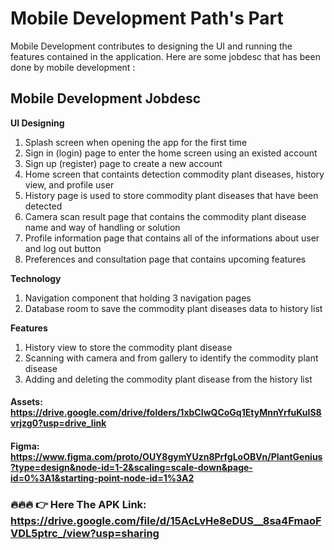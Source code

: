 # Mobile Development Path's Part
Mobile Development contributes to designing the UI and running the features contained in the application. Here are some jobdesc that has been done by mobile
development :

## Mobile Development Jobdesc

**UI Designing**
 1. Splash screen when opening the app for the first time
 2. Sign in (login) page to enter the home screen using an existed account
 3. Sign up (register) page to create a new account
 4. Home screen that containts detection commodity plant diseases, history view, and profile user
 5. History page is used to store commodity plant diseases that have been detected
 6. Camera scan result page that contains the commodity plant disease name and way of handling or solution
 7. Profile information page that contains all of the informations about user and log out button
 8. Preferences and consultation page that contains upcoming features

**Technology**
 1. Navigation component that holding 3 navigation pages
 2. Database room to save the commodity plant diseases data to history list

**Features**
 1. History view to store the commodity plant disease
 2. Scanning with camera and from gallery to identify the commodity plant disease
 3. Adding and deleting the commodity plant disease from the history list

#### Assets: https://drive.google.com/drive/folders/1xbCIwQCoGq1EtyMnnYrfuKuIS8vrjzg0?usp=drive_link
#### Figma: https://www.figma.com/proto/OUY8gymYUzn8PrfgLoOBVn/PlantGenius?type=design&node-id=1-2&scaling=scale-down&page-id=0%3A1&starting-point-node-id=1%3A2

### 🔥🔥🔥 👉 Here The APK Link: https://drive.google.com/file/d/15AcLvHe8eDUS__8sa4FmaoFVDL5ptrc_/view?usp=sharing ###

